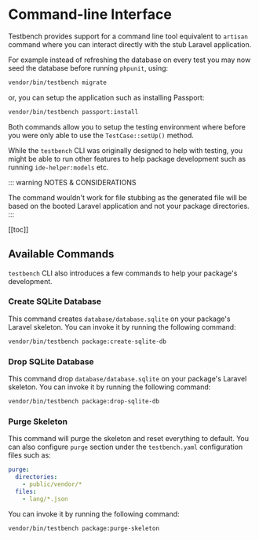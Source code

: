 # Command-line Interface

Testbench provides support for a command line tool equivalent to `artisan` command where you can interact directly with the stub Laravel application. 

For example instead of refreshing the database on every test you may now seed the database before running `phpunit`, using:

```bash
vendor/bin/testbench migrate
```

or, you can setup the application such as installing Passport:

```bash
vendor/bin/testbench passport:install
```

Both commands allow you to setup the testing environment where before you were only able to use the `TestCase::setUp()` method. 

While the `testbench` CLI was originally designed to help with testing, you might be able to run other features to help package development such as running `ide-helper:models` etc.

::: warning NOTES & CONSIDERATIONS

The command wouldn't work for file stubbing as the generated file will be based on the booted Laravel application and not your package directories.
:::

[[toc]]

## Available Commands

`testbench` CLI also introduces a few commands to help your package's development.

### Create SQLite Database

This command creates `database/database.sqlite` on your package's Laravel skeleton. You can invoke it by running the following command:

```bash
vendor/bin/testbench package:create-sqlite-db
``` 

### Drop SQLite Database

This command drop `database/database.sqlite` on your package's Laravel skeleton. You can invoke it by running the following command:

```bash
vendor/bin/testbench package:drop-sqlite-db
``` 

### Purge Skeleton

This command will purge the skeleton and reset everything to default. You can also configure `purge` section under the `testbench.yaml` configuration files such as:

```yaml
purge:
  directories:
    - public/vendor/*
  files:
    - lang/*.json
```

You can invoke it by running the following command:

```bash
vendor/bin/testbench package:purge-skeleton
```
